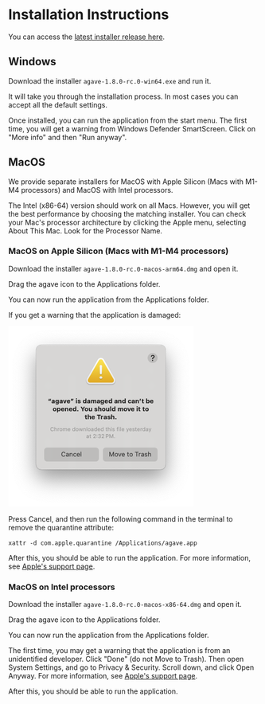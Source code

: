 # Installation Instructions

You can access the [latest installer release here](https://github.com/allen-cell-animated/agave/tags).

## Windows

Download the installer `agave-1.8.0-rc.0-win64.exe` and run it.

It will take you through the installation process. In most cases you can accept all the default settings.

Once installed, you can run the application from the start menu.
The first time, you will get a warning from Windows Defender SmartScreen. Click on "More info" and then "Run anyway".

## MacOS

We provide separate installers for MacOS with Apple Silicon (Macs with M1-M4 processors) and MacOS with Intel processors.

The Intel (x86-64) version should work on all Macs. However, you will get the best performance by choosing the matching installer. You can check your Mac's processor architecture by clicking the Apple menu, selecting About This Mac. Look for the Processor Name.

### MacOS on Apple Silicon (Macs with M1-M4 processors)

Download the installer `agave-1.8.0-rc.0-macos-arm64.dmg` and open it.

Drag the agave icon to the Applications folder.

You can now run the application from the Applications folder.

If you get a warning that the application is damaged:

![](docs/agave_macos_security.png)

Press Cancel, and then run the following command in the terminal to remove the quarantine attribute:

```
xattr -d com.apple.quarantine /Applications/agave.app
```

After this, you should be able to run the application.
For more information, see [Apple's support page](https://support.apple.com/en-us/HT202491).

### MacOS on Intel processors

Download the installer `agave-1.8.0-rc.0-macos-x86-64.dmg` and open it.

Drag the agave icon to the Applications folder.

You can now run the application from the Applications folder.

The first time, you may get a warning that the application is from an unidentified developer. Click "Done" (do not Move to Trash). Then open System Settings, and go to Privacy & Security. Scroll down, and click Open Anyway. For more information, see [Apple's support page](https://support.apple.com/en-us/HT202491).

After this, you should be able to run the application.
